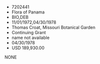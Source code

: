 * 7202441
* Flora of Panama
* BIO,DEB
* 11/01/1972,04/30/1978
* Thomas Croat, Missouri Botanical Garden
* Continuing Grant
*   name not available
* 04/30/1978
* USD 189,930.00

NONE